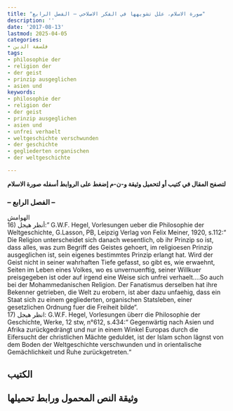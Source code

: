 ```yaml
---
title: "صورة الاسلام، علل تشويهها في الفكر الاصلاحي – الفصل الرابع"
description: ''
date: '2017-08-13'
lastmod: 2025-04-05
categories:
- فلسفة الدين
tags:
- philosophie der
- religion der
- der geist
- prinzip ausgeglichen
- asien und
keywords:
- philosophie der
- religion der
- der geist
- prinzip ausgeglichen
- asien und
- unfrei verhaelt
- weltgeschichte verschwunden
- der geschichte
- gegliederten organischen
- der weltgeschichte

---
```

**لتصفح المقال في كتيب أو لتحميل وثيقة و-ن-م إضغط على الروابط أسفله** **صورة الاسلام**

### **– الفصل الرابع –**

الهوامش  
16) أنظر هيجل:” G.W.F. Hegel, Vorlesungen ueber die Philosophie der Weltgeschichte, G.Lasson, PB, Leipzig Verlag von Felix Meiner, 1920, s.112:“ Die Religion unterscheidet sich danach wesentlich, ob ihr Prinzip so ist, dass alles, was zum Begriff des Geistes gehoert, im religioesen Prinzip ausgeglichen ist, sein eigenes bestimmtes Prinzip erlangt hat. Wird der Geist nicht in seiner wahrhaften Tiefe gefasst, so gibt es, wie erwaehnt, Seiten im Leben eines Volkes, wo es unvernuenftig, seiner Willkuer preisgegeben ist oder auf irgend eine Weise sich unfrei verhaelt….So auch bei der Mohammedanischen Religion. Der Fanatismus derselben hat ihre Bekenner getrieben, die Welt zu erobern, ist aber dazu unfaehig, dass ein Staat sich zu einem gegliederten, organischen Statsleben, einer gesetzlichen Ordnung fuer die Freiheit bilde“.  
17) انظر هيجل: G.W.F. Hegel, Vorlesungen überr die Philosophie der Geschichte, Werke, 12 stw, n°612, s.434:“ Gegenwärtig nach Asien und Afrika zurückgedrängt und nur in einem Winkel Europas durch die Eifersucht der christlichen Mächte geduldet, ist der Islam schon lägnst von dem Boden der Weltgeschichte verschwunden und in orientalische Gemächlichkeit und Ruhe zurückgetreten.“

## **الكتيب**

## وثيقة النص المحمول ورابط تحميلها

###
